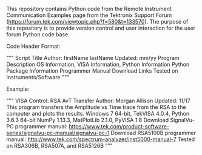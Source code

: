 This repository contains Python code from the Remote Instrument Communication Examples page from the Tektronix Support Forum (https://forum.tek.com/viewtopic.php?f=580&t=133570). The purpose of this repository is to provide version control and user interaction for the user forum Python code base. 

Code Header Format:

"""
Script Title
Author: firstName lastName
Updated: mm/yy
Program Description
OS Information, VISA Information, Python Information
Python Package Information
Programmer Manual Download Links
Tested on Instruments/Software
"""


Example:

"""
VISA Control: RSA AvT Transfer
Author: Morgan Allison
Updated: 11/17
This program transfers the Amplitude vs Time trace from the RSA to the
computer and plots the results.
Windows 7 64-bit, TekVISA 4.0.4, Python 3.6.3 64-bit
NumPy 1.13.3, MatPlotLib 2.1.0, PyVISA 1.8
Download SignalVu-PC programmer manual:
https://www.tek.com/product-software-series/signalvu-pc-manual/signalvu-pc-1
Download RSA5100B programmer manual:
http://www.tek.com/spectrum-analyzer/inst5000-manual-7
Tested on RSA306B, RSA507A, and RSA5126B
"""
